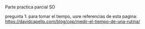 Parte practica parcial SO

pregunta 1:
para tomar el tiempo, usre referencias de esta pagina:
https://davidcapello.com/blog/cpp/medir-el-tiempo-de-una-rutina/
